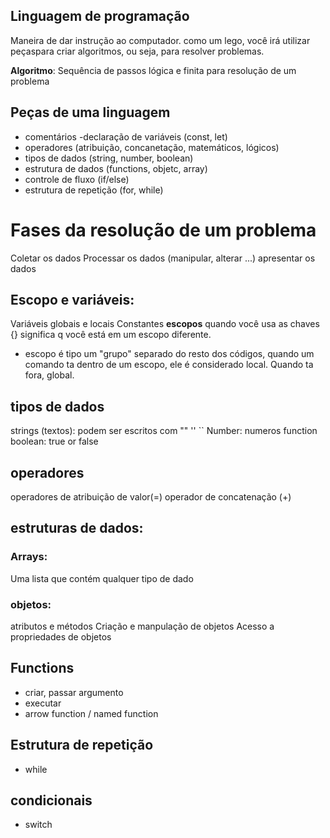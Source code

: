 ## Linguagem de programação

Maneira de dar instrução ao computador.
como um lego, você irá utilizar peçaspara criar algoritmos, ou seja, para resolver problemas.

**Algoritmo**: Sequência de passos lógica e finita para resolução de um problema

## Peças de uma linguagem

-  comentários
-declaração de variáveis (const, let)
- operadores (atribuição, concanetação, matemáticos, lógicos)
- tipos de dados (string, number, boolean)
- estrutura de dados (functions, objetc, array)
- controle de fluxo (if/else)
- estrutura de repetição (for, while)

# Fases da resolução de um problema

Coletar os dados
Processar os dados (manipular, alterar ...)
apresentar os dados

## Escopo e variáveis:

Variáveis globais e locais
Constantes
**escopos**
quando você usa as chaves {} significa q você está em um escopo diferente.
- escopo é tipo um "grupo" separado do resto dos códigos, quando um comando ta dentro de um escopo, ele é considerado local. Quando ta fora, global.
## tipos de dados
strings (textos): podem ser escritos com "" '' ``
Number: numeros
function
boolean: true or false

## operadores

operadores de atribuição de valor(=)
 operador de concatenação (+)

## estruturas de dados:

### Arrays:

Uma lista que contém qualquer tipo de dado

### objetos:

atributos e métodos
Criação e manpulação de objetos
Acesso a propriedades de objetos

## Functions

- criar, passar argumento
- executar
- arrow function / named function

## Estrutura de repetição
- while

## condicionais
- switch